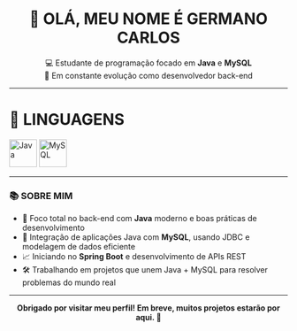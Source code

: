 <h1 align="center">👋 OLÁ, MEU NOME É GERMANO CARLOS</h1>

<p align="center">
  💻 Estudante de programação focado em <strong>Java</strong> e <strong>MySQL</strong><br>
  🚀 Em constante evolução como desenvolvedor back-end<br>
</p>

---

### <h1 aligh="center">🚀 LINGUAGENS</h1>

<p align="left">
  <img src="https://cdn.jsdelivr.net/gh/devicons/devicon/icons/java/java-original.svg" width="50" alt="Java"/>
  <img src="https://cdn.jsdelivr.net/gh/devicons/devicon/icons/mysql/mysql-original.svg" width="50" alt="MySQL"/>
</p>

---

### 📚 SOBRE MIM

- 🎯 Foco total no back-end com **Java** moderno e boas práticas de desenvolvimento
- 🧩 Integração de aplicações Java com **MySQL**, usando JDBC e modelagem de dados eficiente
- 📈 Iniciando no **Spring Boot** e desenvolvimento de APIs REST
- 🛠️ Trabalhando em projetos que unem Java + MySQL para resolver problemas do mundo real

---

<p align="center">
  <strong>Obrigado por visitar meu perfil! Em breve, muitos projetos estarão por aqui. 🙌</strong>
</p>
